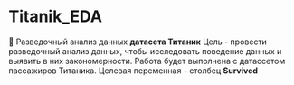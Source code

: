 # Titanik_EDA
🚢 Разведочный анализ данных **датасета Титаник**
Цель - провести разведочный анализ данных, чтобы исследовать поведение данных и выявить в них закономерности.
Работа будет выполнена с датассетом пассажиров Титаника.
Целевая переменная - столбец **Survived**
